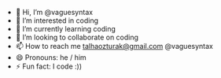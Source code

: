 - 👋 Hi, I’m @vaguesyntax
- 👀 I’m interested in coding
- 🌱 I’m currently learning coding
- 💞️ I’m looking to collaborate on coding
- 📫 How to reach me <gmail> talhaozturak@gmail.com </gmail> <discord> @vaguesyntax </discord>
- 😄 Pronouns: he / him
- ⚡ Fun fact:  I code :))
